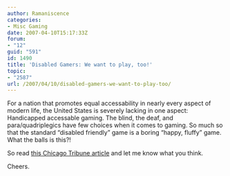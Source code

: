 ```yaml
---
author: Ramaniscence
categories:
- Misc Gaming
date: 2007-04-10T15:17:33Z
forum:
- "12"
guid: "591"
id: 1490
title: 'Disabled Gamers: We want to play, too!'
topic:
- "2587"
url: /2007/04/10/disabled-gamers-we-want-to-play-too/
---
```


For a nation that promotes equal accessability in nearly every aspect of modern life, the United States is severely lacking in one aspect: Handicapped accessable gaming. The blind, the deaf, and para/quadriplegics have few choices when it comes to gaming. So much so that the standard &#8220;disabled friendly&#8221; game is a boring &#8220;happy, fluffy&#8221; game. What the balls is this?!

So read <a target="_blank" href="http://www.chicagotribune.com/technology/reviews/chi-0704090175apr10,1,4689848.story?coll=chi-technologyreviews-hed">this Chicago Tribune article</a> and let me know what you think.

Cheers.